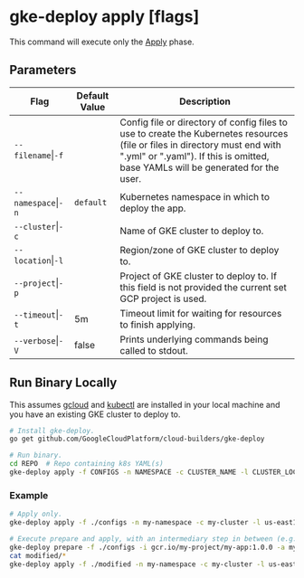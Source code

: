 # gke-deploy apply [flags]

This command will execute only the [Apply](../README.md#apply-step) phase.

## Parameters

Flag | Default Value | Description
--- | --- | --- |
`--filename`&#124;`-f` | | Config file or directory of config files to use to create the Kubernetes resources (file or files in directory must end with \".yml\" or \".yaml\"). If this is omitted, base YAMLs will be generated for the user.
`--namespace`&#124;`-n` | `default` | Kubernetes namespace in which to deploy the app.
`--cluster`&#124;`-c` | | Name of GKE cluster to deploy to.
`--location`&#124;`-l` | | Region/zone of GKE cluster to deploy to.
`--project`&#124;`-p` | | Project of GKE cluster to deploy  to. If this field is not provided the current set GCP project is used.
`--timeout`&#124;`-t` | 5m | Timeout limit for waiting for resources to finish applying.
`--verbose`&#124;`-V` | false | Prints underlying commands being called to stdout.

## Run Binary Locally

This assumes [gcloud](https://cloud.google.com/sdk/gcloud/) and
[kubectl](https://kubernetes.io/docs/reference/kubectl/overview/) are installed
in your local machine and you have an existing GKE cluster to deploy to.

```bash
# Install gke-deploy.
go get github.com/GoogleCloudPlatform/cloud-builders/gke-deploy

# Run binary.
cd REPO  # Repo containing k8s YAML(s)
gke-deploy apply -f CONFIGS -n NAMESPACE -c CLUSTER_NAME -l CLUSTER_LOCATION
```

### Example

```bash
# Apply only.
gke-deploy apply -f ./configs -n my-namespace -c my-cluster -l us-east1-b

# Execute prepare and apply, with an intermediary step in between (e.g., manually check modified YAMLs).
gke-deploy prepare -f ./configs -i gcr.io/my-project/my-app:1.0.0 -a my-app -v 1.0.0 -o ./modified -n my-namespace
cat modified/*
gke-deploy apply -f ./modified -n my-namespace -c my-cluster -l us-east1-b  # Pass modified directory to -f
```
